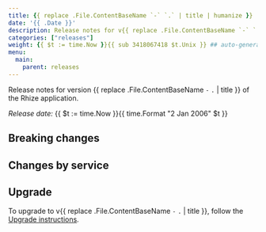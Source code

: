 ```yaml
---
title: {{ replace .File.ContentBaseName `-` `.` | title | humanize }}
date: '{{ .Date }}'
description: Release notes for v{{ replace .File.ContentBaseName `-` `.` | title }} of the Rhize application
categories: ["releases"]
weight: {{ $t := time.Now }}{{ sub 3418067418 $t.Unix }} ## auto-generated, don't change
menu:
  main:
    parent: releases
---
```


Release notes for version {{ replace .File.ContentBaseName `-` `.` | title }} of the Rhize application.

_Release date:_
{{ $t := time.Now }}{{ time.Format "2 Jan 2006" $t }}

## Breaking changes

## Changes by service

## Upgrade

To upgrade to v{{ replace .File.ContentBaseName `-` `.` | title }}, follow the [Upgrade instructions](/deploy/upgrade).
